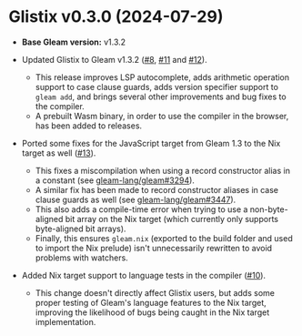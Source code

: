 # Glistix v0.3.0 (2024-07-29)

- **Base Gleam version:** v1.3.2

- Updated Glistix to Gleam v1.3.2 ([#8](https://github.com/Glistix/glistix/pull/8), [#11](https://github.com/Glistix/glistix/pull/11) and [#12](https://github.com/Glistix/glistix/pull/12)).
    - This release improves LSP autocomplete, adds arithmetic operation support to case clause guards, adds version specifier support to `gleam add`, and brings several other improvements and bug fixes to the compiler.
    - A prebuilt Wasm binary, in order to use the compiler in the browser, has been added to releases.
- Ported some fixes for the JavaScript target from Gleam 1.3 to the Nix target as well ([#13](https://github.com/Glistix/glistix/pull/13)).
    - This fixes a miscompilation when using a record constructor alias in a constant (see [gleam-lang/gleam#3294](https://github.com/gleam-lang/gleam/issues/3294)).
    - A similar fix has been made to record constructor aliases in case clause guards as well (see [gleam-lang/gleam#3447](https://github.com/gleam-lang/gleam/pull/3447)).
    - This also adds a compile-time error when trying to use a non-byte-aligned bit array on the Nix target (which currently only supports byte-aligned bit arrays).
    - Finally, this ensures `gleam.nix` (exported to the build folder and used to import the Nix prelude) isn't unnecessarily rewritten to avoid problems with watchers.
- Added Nix target support to language tests in the compiler ([#10](https://github.com/Glistix/glistix/pull/10)).
    - This change doesn't directly affect Glistix users, but adds some proper testing of Gleam's language features to the Nix target, improving the likelihood of bugs being caught in the Nix target implementation.

